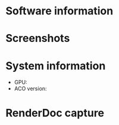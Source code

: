# Software information

<!-- Name of the game, settings used etc. -->

# Screenshots

<!-- For rendering errors, please insert screenshots showing incorrect rendering (ACO) and correct rendering (LLVM). -->

# System information

- GPU: 
- ACO version: <!-- (either git commit/branch or package version) -->

# RenderDoc capture

<!--
Please try to link to a RenderDoc capture of the issue (or scene were ACO is slower than LLVM), using either the ACO or LLVM compiler for this is fine. Once RenderDoc is installed, a capture can be created by:

- setting the environment variable ENABLE_VULKAN_RENDERDOC_CAPTURE to "1"
- pressing F12 once the problem is visible (or for hangs, would be visible if ACO was used)
- uploading the .rdc file created in /tmp/renderdoc

For Steam, the ENABLE_VULKAN_RENDERDOC_CAPTURE can be set by setting the game's launch options to "ENABLE_VULKAN_RENDERDOC_CAPTURE=1 %command%", possibly including "RADV_PERFTEST=llvm" at the beginning if you want LLVM to be used. You'll want to change the launch options back to what they were before once you've finished.

An alternative method is to close Steam and start it from the console via "ENABLE_VULKAN_RENDERDOC_CAPTURE=1 steam" and run the game.
-->
